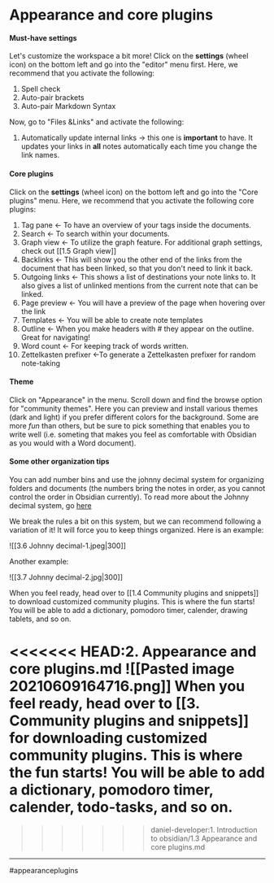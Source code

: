 # Appearance and core plugins

#### Must-have settings
Let's customize the workspace a bit more! Click on the **settings** (wheel icon) on the bottom left and go into the "editor" menu first. Here, we recommend that you activate the following:
1. Spell check
2. Auto-pair brackets
3. Auto-pair Markdown Syntax


Now, go to "Files &Links" and activate the following:
1. Automatically update internal links -> this one is **important** to have. It updates your links in **all** notes automatically each time you change the link names.


#### Core plugins
 Click on the **settings** (wheel icon) on the bottom left and go into the "Core plugins"  menu. Here, we recommend that you activate the following core plugins:

1.  Tag pane <- To have an overview of your tags inside the documents.
2.  Search <- To search within your documents.
3.  Graph view <- To utilize the graph feature. For additional graph settings, check out [[1.5 Graph view]]
4.  Backlinks <- This will show you the other end of the links from the document that has been linked, so that you don't need to link it back.
5.  Outgoing links <- This shows a list of destinations your note links to. It also gives a list of unlinked mentions from the current note that can be linked.
6.  Page preview <- You will have a preview of the page when hovering over the link
7.  Templates <- You will be able to create note templates
8.  Outline <- When you make headers with # they appear on the outline. Great for navigating!
9.  Word count <- For keeping track of words written.
10.  Zettelkasten prefixer <-To generate a Zettelkasten prefixer for random note-taking


#### Theme
Click on "Appearance" in the menu. Scroll down and find the browse option for "community themes". Here you can preview and install various themes (dark and light) if you prefer different colors for the background. Some are more *fun* than others, but be sure to pick something that enables you to write well (i.e. someting that makes you feel as comfortable with Obsidian as you would with a Word document).


#### Some other organization tips
You can add number bins and use the johnny decimal system for organizing folders and documents (the numbers bring the notes in order, as you cannot control the order in Obsidian currently). 
To read more about the Johnny decimal system, go [here](https://johnnydecimal.com/)

We break the rules a bit on this system, but we can recommend following a variation of it! It will force you to keep things organized. Here is an example:

![[3.6 Johnny decimal-1.jpeg|300]]

Another example:

![[3.7 Johnny decimal-2.jpg|300]]

When you feel ready, head over to [[1.4 Community plugins and snippets]] to download customized community plugins. This is where the fun starts! You will be able to add a dictionary, pomodoro timer, calender, drawing tablets, and so on.



<<<<<<< HEAD:2. Appearance and core plugins.md
![[Pasted image 20210609164716.png]]
When you feel ready, head over to [[3. Community plugins and snippets]] for downloading customized community plugins. This is where the fun starts! You will be able to add a dictionary, pomodoro timer, calender, todo-tasks, and so on.
=======

>>>>>>> daniel-developer:1. Introduction to obsidian/1.3 Appearance and core plugins.md


---
#appearanceplugins